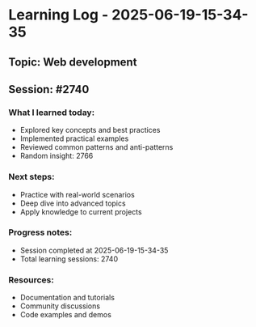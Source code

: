 # Learning Log - 2025-06-19-15-34-35

## Topic: Web development
## Session: #2740

### What I learned today:
- Explored key concepts and best practices
- Implemented practical examples  
- Reviewed common patterns and anti-patterns
- Random insight: 2766

### Next steps:
- Practice with real-world scenarios
- Deep dive into advanced topics
- Apply knowledge to current projects

### Progress notes:
- Session completed at 2025-06-19-15-34-35
- Total learning sessions: 2740

### Resources:
- Documentation and tutorials
- Community discussions
- Code examples and demos
